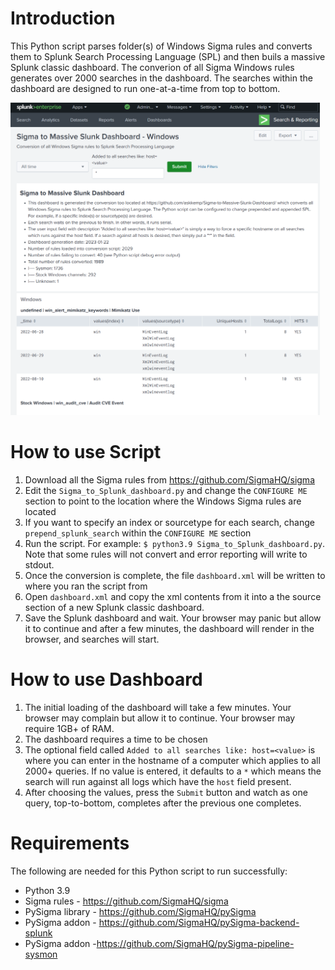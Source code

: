 # Introduction
This Python script parses folder(s) of Windows Sigma rules and converts them to Splunk Search Processing Language (SPL) and then buils a massive Splunk classic dashboard. The converion of all Sigma Windows rules generates over 2000 searches in the dashboard. The searches within the dashboard are designed to run one-at-a-time from top to bottom. 

<img src="./Splunk_Dashboard_Image.png" height="500" />

# How to use Script
1. Download all the Sigma rules from https://github.com/SigmaHQ/sigma
2. Edit the `Sigma_to_Splunk_dashboard.py` and change the `CONFIGURE ME` section to point to the location where the Windows Sigma rules are located
3. If you want to specify an index or sourcetype for each search, change `prepend_splunk_search` within the `CONFIGURE ME` section
4. Run the script. For example: `$ python3.9 Sigma_to_Splunk_dashboard.py`. Note that some rules will not convert and error reporting will write to stdout.
6. Once the conversion is complete, the file `dashboard.xml` will be written to where you ran the script from
7. Open `dashboard.xml` and copy the xml contents from it into a the source section of a new Splunk classic dashboard. 
8. Save the Splunk dashboard and wait. Your browser may panic but allow it to continue and after a few minutes, the dashboard will render in the browser, and searches will start.

# How to use Dashboard
1. The initial loading of the dashboard will take a few minutes. Your browser may complain but allow it to continue. Your browser may require 1GB+ of RAM.
2. The dashboard requires a time to be chosen 
3. The optional field called `Added to all searches like: host=<value>` is where you can enter in the hostname of a computer which applies to all 2000+ queries. If no value is entered, it defaults to a `*` which means the search will run against all logs which have the `host` field present.
4. After choosing the values, press the `Submit` button and watch as one query, top-to-bottom, completes after the previous one completes. 
  
# Requirements
The following are needed for this Python script to run successfully:
* Python 3.9
* Sigma rules - https://github.com/SigmaHQ/sigma
* PySigma library - https://github.com/SigmaHQ/pySigma
* PySigma addon - https://github.com/SigmaHQ/pySigma-backend-splunk
* PySigma addon -https://github.com/SigmaHQ/pySigma-pipeline-sysmon

